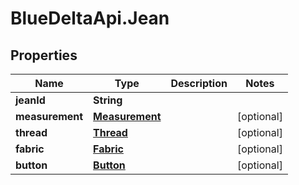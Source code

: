 # BlueDeltaApi.Jean

## Properties
Name | Type | Description | Notes
------------ | ------------- | ------------- | -------------
**jeanId** | **String** |  | 
**measurement** | [**Measurement**](Measurement.md) |  | [optional] 
**thread** | [**Thread**](Thread.md) |  | [optional] 
**fabric** | [**Fabric**](Fabric.md) |  | [optional] 
**button** | [**Button**](Button.md) |  | [optional] 


